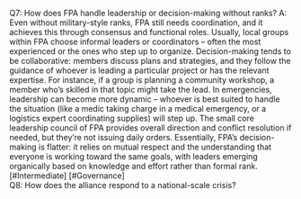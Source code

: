 Q7: How does FPA handle leadership or decision-making without ranks?
A: Even without military-style ranks, FPA still needs coordination, and it achieves this through consensus and functional roles. Usually, local groups within FPA choose informal leaders or coordinators – often the most experienced or the ones who step up to organize. Decision-making tends to be collaborative: members discuss plans and strategies, and they follow the guidance of whoever is leading a particular project or has the relevant expertise. For instance, if a group is planning a community workshop, a member who’s skilled in that topic might take the lead. In emergencies, leadership can become more dynamic – whoever is best suited to handle the situation (like a medic taking charge in a medical emergency, or a logistics expert coordinating supplies) will step up. The small core leadership council of FPA provides overall direction and conflict resolution if needed, but they’re not issuing daily orders. Essentially, FPA’s decision-making is flatter: it relies on mutual respect and the understanding that everyone is working toward the same goals, with leaders emerging organically based on knowledge and effort rather than formal rank. [#Intermediate] [#Governance]  
Q8: How does the alliance respond to a national-scale crisis?